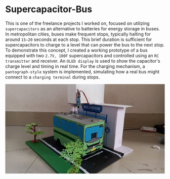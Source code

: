 # Supercapacitor-Bus

This is one of the freelance projects I worked on, focused on utilizing `supercapacitors` as an alternative to batteries for energy storage in buses. In metropolitan cities, buses make frequent stops, typically halting for around `15–20` seconds at each stop. This brief duration is sufficient for supercapacitors to charge to a level that can power the bus to the next stop. To demonstrate this concept, I created a working prototype of a bus equipped with two `2.7V, 100F` supercapacitors and controlled using an `RC transmitter` and receiver. An `OLED display` is used to show the capacitor's charge level and timing in real time. For the charging mechanism, a `pantograph-style` system is implemented, simulating how a real bus might connect to a `charging terminal` during stops.


![Example Image](images/WhatsApp%20Image%202025-04-21%20at%2017.22.24_7e036fe9.jpg)
